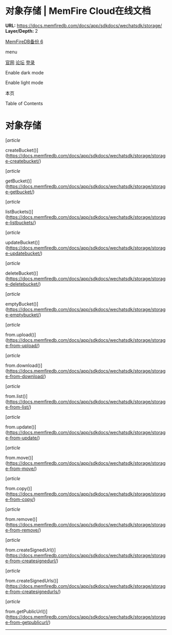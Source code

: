 # 对象存储 | MemFire Cloud在线文档

**URL:** https://docs.memfiredb.com/docs/app/sdkdocs/wechatsdk/storage/
**Layer/Depth:** 2

[MemFireDB备份 6](/)

menu

[官网](https://memfiredb.com/)
[论坛](https://community.memfiredb.com/)
[登录](https://cloud.memfiredb.com/auth/login)

Enable dark mode

Enable light mode

本页

Table of Contents

# 对象存储

[*article*

createBucket()](https://docs.memfiredb.com/docs/app/sdkdocs/wechatsdk/storage/storage-createbucket/)

[*article*

getBucket()](https://docs.memfiredb.com/docs/app/sdkdocs/wechatsdk/storage/storage-getbucket/)

[*article*

listBuckets()](https://docs.memfiredb.com/docs/app/sdkdocs/wechatsdk/storage/storage-listbuckets/)

[*article*

updateBucket()](https://docs.memfiredb.com/docs/app/sdkdocs/wechatsdk/storage/storage-updatebucket/)

[*article*

deleteBucket()](https://docs.memfiredb.com/docs/app/sdkdocs/wechatsdk/storage/storage-deletebucket/)

[*article*

emptyBucket()](https://docs.memfiredb.com/docs/app/sdkdocs/wechatsdk/storage/storage-emptybucket/)

[*article*

from.upload()](https://docs.memfiredb.com/docs/app/sdkdocs/wechatsdk/storage/storage-from-upload/)

[*article*

from.download()](https://docs.memfiredb.com/docs/app/sdkdocs/wechatsdk/storage/storage-from-download/)

[*article*

from.list()](https://docs.memfiredb.com/docs/app/sdkdocs/wechatsdk/storage/storage-from-list/)

[*article*

from.update()](https://docs.memfiredb.com/docs/app/sdkdocs/wechatsdk/storage/storage-from-update/)

[*article*

from.move()](https://docs.memfiredb.com/docs/app/sdkdocs/wechatsdk/storage/storage-from-move/)

[*article*

from.copy()](https://docs.memfiredb.com/docs/app/sdkdocs/wechatsdk/storage/storage-from-copy/)

[*article*

from.remove()](https://docs.memfiredb.com/docs/app/sdkdocs/wechatsdk/storage/storage-from-remove/)

[*article*

from.createSignedUrl()](https://docs.memfiredb.com/docs/app/sdkdocs/wechatsdk/storage/storage-from-createsignedurl/)

[*article*

from.createSignedUrls()](https://docs.memfiredb.com/docs/app/sdkdocs/wechatsdk/storage/storage-from-createsignedurls/)

[*article*

from.getPublicUrl()](https://docs.memfiredb.com/docs/app/sdkdocs/wechatsdk/storage/storage-from-getpublicurl/)

---